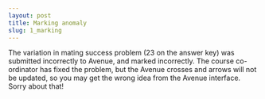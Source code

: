 ```yaml
---
layout: post
title: Marking anomaly
slug: 1_marking
---
```


The variation in mating success problem (23 on the answer key) was submitted incorrectly to Avenue, and marked incorrectly. The course co-ordinator has fixed the problem, but the Avenue crosses and arrows will not be updated, so you may get the wrong idea from the Avenue interface. Sorry about that!
